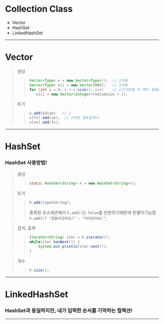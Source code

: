 # Collection Class
* Vector
* HashSet<type>
* LinkedHashSet<type>
---
# Vector
>생성
>> ```java
>>Vector<Type> v = new Vector<Type>();  // 1차원
>>Vector<Type> v[] = new Vector[MAX];   // 2차원
>>for (int i = 0; i < v.size(); i++)    // v크기만큼 각 벡터 용량(Capacity)초기화
>>    v[i] = new Vector<Integer>(ValueSize + 1);
>>```
  
>추가
>>```java
>>v.add(Value)   // 1
>>v[fs].add(se);  // 2차원 경로입력시
>>v[se].add(fs);
>>```

---

# HashSet<type>
  
### HashSet 사용방법!

>생성
>> ```java
>>static HashSet<String> h = new HashSet<String>();
>>```
  
>추가
>>```java
>>h.add(inputString);
>>```
>>
>>중복된 요소에관해서 ```h.add()```는 ```false```를 반환하기때문에 판별이가능함<br/>```h.add()? "잘들어갔어요!" : "이미있어요!"```;

>검색, 출력
>>```java
>>Iterator<String> iter = h.iterator();
>>while(iter.hasNext()) {
>>     System.out.println(iter.next());
>>}
>>```

>개수
>>```java
>>h.size();
>>```
---

# LinkedHashSet
### HashSet과 동일하지만, 내가 입력한 순서를 기억하는 컬렉션!

---

